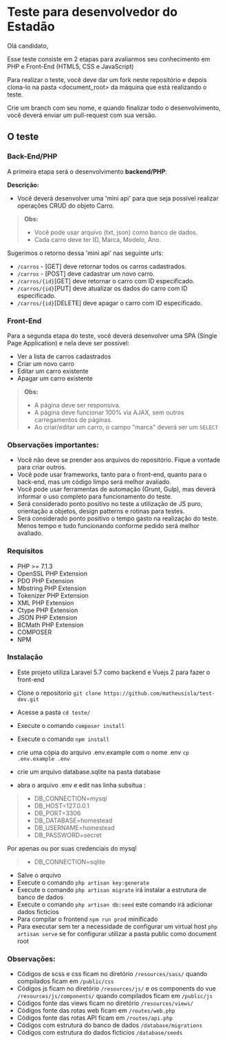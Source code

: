 Teste para desenvolvedor do Estadão
==============================

Olá candidato,

Esse teste consiste em 2 etapas para avaliarmos seu conhecimento em PHP e Front-End (HTML5, CSS e JavaScript)

Para realizar o teste, você deve dar um fork neste repositório e depois clona-lo na pasta <document_root> da máquina que está realizando o teste.

Crie um branch com seu nome, e quando finalizar todo o desenvolvimento, você deverá enviar um pull-request com sua versão.

O teste
--------

### Back-End/PHP

A primeira etapa será o desenvolvimento **backend/PHP**:

**Descrição:**

- Você deverá desenvolver uma 'mini api' para que seja possível realizar operações CRUD do objeto Carro.
> **Obs:**
> - Você pode usar arquivo (txt, json) como banco de dados.
> - Cada carro deve ter ID, Marca, Modelo, Ano.

Sugerimos o retorno dessa 'mini api' nas seguinte urls:

 - `/carros` - [GET] deve retornar todos os carros cadastrados.
 - `/carros` - [POST] deve cadastrar um novo carro.
 - `/carros/{id}`[GET] deve retornar o carro com ID especificado.
 - `/carros/{id}`[PUT] deve atualizar os dados do carro com ID especificado.
 - `/carros/{id}`[DELETE] deve apagar o carro com ID especificado.

### Front-End

Para a segunda etapa do teste, você deverá desenvolver uma SPA (Single Page Application) e nela deve ser possível:

- Ver a lista de carros cadastrados
- Criar um novo carro
- Editar um carro existente
- Apagar um carro existente

> **Obs:**
> - A página deve ser responsiva.
> - A página deve funcionar 100% via AJAX, sem outros carregamentos de páginas.
> - Ao criar/editar um carro, o campo "marca" deverá ser um `SELECT`

### Observações importantes:

- Você não deve se prender aos arquivos do repositório. Fique a vontade para criar outros.
- Você pode usar frameworks, tanto para o front-end, quanto para o back-end, mas um código limpo será melhor avaliado.
- Você pode usar ferramentas de automação (Grunt, Gulp), mas deverá informar o uso completo para funcionamento do teste.
- Será considerado ponto positivo no teste a utilização de JS puro, orientação a objetos, design patterns e rotinas para testes.
- Será considerado ponto positivo o tempo gasto na realização do teste. Menos tempo e tudo funcionando conforme pedido será melhor avaliado.

### Requisitos
- PHP >= 7.1.3
- OpenSSL PHP Extension
- PDO PHP Extension
- Mbstring PHP Extension
- Tokenizer PHP Extension
- XML PHP Extension
- Ctype PHP Extension
- JSON PHP Extension
- BCMath PHP Extension
- COMPOSER
- NPM

### Instalação
- Este projeto utiliza Laravel 5.7 como backend e Vuejs 2 para fazer o front-end

- Clone o repositorio `git clone https://github.com/matheusisla/test-dev.git`
- Acesse a pasta `cd teste/`
- Execute o comando `composer install`
- Execute o comando `npm install`
- crie uma cópia do arquivo .env.example com o nome .env `cp .env.example .env`
- crie um arquivo database.sqlite na pasta database
- abra o arquivo .env e edit nas linha subsitua :

> - DB_CONNECTION=mysql
> - DB_HOST=127.0.0.1
> - DB_PORT=3306
> - DB_DATABASE=homestead
> - DB_USERNAME=homestead
> - DB_PASSWORD=secret

Por apenas ou por suas credenciais do mysql
> - DB_CONNECTION=sqlite
- Salve o arquivo
- Execute o comando `php artisan key:generate`
- Execute o comando `php artisan migrate` irá instalar a estrutura de banco de dados
- Execute o comando `php artisan db:seed` este comando irá adicionar dados ficticios 
- Para compilar o frontend `npm run prod` minificado
- Para executar sem ter a necessidade de configurar um virtual host `php artisan serve` se for configurar utilizar a pasta public como document root

### Observações:
- Códigos de scss e css ficam no diretório `/resources/sass/` quando compilados ficam em `/public/css`
- Códigos js ficam no diretório `/resources/js/` e os components do vue `/resources/js/components/` quando compilados ficam em `/public/js`
- Códigos fonte das views ficam no diretório `/resources/views/`
- Códigos fonte das rotas web ficam em `/routes/web.php`
- Códigos fonte das rotas API ficam em `/routes/api.php`
- Códigos com estrutura do banco de dados `/database/migrations`
- Códigos com estrutura do dados ficticios `/database/seeds`